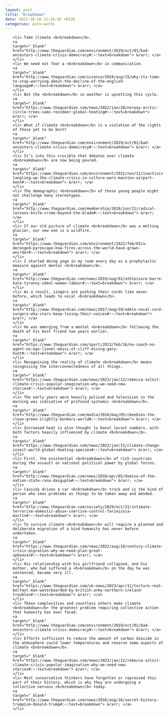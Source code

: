 ```yaml
---
layout: post
title: "breakdown"
date: 2023-10-10 12:34:56 +0530
categories: auto-words
---
```

<ol>

    <li> Take climate <b>breakdown</b>.
    <a 
    target="_blank" 
    href="http://www.theguardian.com/environment/2019/oct/01/bad-ancestors-climate-crisis-democracy#:~:text=breakdown"> &rarr; </a>
    </li>
    <li> We need not fear a <b>breakdown</b> in communication.
    <a 
    target="_blank" 
    href="http://www.theguardian.com/science/2019/aug/15/why-its-time-to-stop-worrying-about-the-decline-of-the-english-language#:~:text=breakdown"> &rarr; </a>
    </li>
    <li> But the <b>breakdown</b> in weather is upsetting this cycle.
    <a 
    target="_blank" 
    href="https://www.theguardian.com/news/2022/jan/20/norway-arctic-circle-trees-sami-reindeer-global-heating#:~:text=breakdown"> &rarr; </a>
    </li>
    <li> What if climate <b>breakdown</b> is a violation of the rights of those yet to be born?
    <a 
    target="_blank" 
    href="http://www.theguardian.com/environment/2019/oct/01/bad-ancestors-climate-crisis-democracy#:~:text=breakdown"> &rarr; </a>
    </li>
    <li> It’s into this crucible that debates over climate <b>breakdown</b> are now being poured.
    <a 
    target="_blank" 
    href="https://www.theguardian.com/environment/2021/nov/11/inactivists-tangling-up-the-climate-crisis-in-culture-wars-manston-airport-kent#:~:text=breakdown"> &rarr; </a>
    </li>
    <li> The demographic <b>breakdown</b> of those young people might not challenge many stereotypes.
    <a 
    target="_blank" 
    href="http://www.theguardian.com/membership/2018/jun/21/radical-lessons-knife-crime-beyond-the-blade#:~:text=breakdown"> &rarr; </a>
    </li>
    <li> If our old picture of climate <b>breakdown</b> was a melting glacier, our new one is a wildfire.
    <a 
    target="_blank" 
    href="https://www.theguardian.com/environment/2022/feb/03/a-deranged-pyroscape-how-fires-across-the-world-have-grown-weirder#:~:text=breakdown"> &rarr; </a>
    </li>
    <li> I started doing yoga in my room every day as a prophylactic measure against mental <b>breakdown</b>.
    <a 
    target="_blank" 
    href="http://www.theguardian.com/news/2019/aug/02/athleisure-barre-kale-tyranny-ideal-woman-labour#:~:text=breakdown"> &rarr; </a>
    </li>
    <li> As a result, singers are pushing their cords like never before, which leads to vocal <b>breakdown</b>.
    <a 
    target="_blank" 
    href="http://www.theguardian.com/news/2017/aug/10/adele-vocal-cord-surgery-why-stars-keep-losing-their-voices#:~:text=breakdown"> &rarr; </a>
    </li>
    <li> He was emerging from a mental <b>breakdown</b> following the death of his best friend two years earlier.
    <a 
    target="_blank" 
    href="https://www.theguardian.com/sport/2023/feb/16/no-coach-no-agent-no-ego-lionel-messi-of-cliff-diving-gary-hunt#:~:text=breakdown"> &rarr; </a>
    </li>
    <li> Recognising the reality of climate <b>breakdown</b> means recognising the interconnectedness of all things.
    <a 
    target="_blank" 
    href="https://www.theguardian.com/news/2023/jan/12/rebecca-solnit-climate-crisis-popular-imagination-why-we-need-new-stories#:~:text=breakdown"> &rarr; </a>
    </li>
    <li> The early years were heavily policed and television in the morning was indicative of profound systemic <b>breakdown</b>.
    <a 
    target="_blank" 
    href="http://www.theguardian.com/media/2016/may/05/cbeebies-the-clean-green-slightly-bonkers-world#:~:text=breakdown"> &rarr; </a>
    </li>
    <li> Increased heat is also thought to boost locust numbers, with both factors heavily influenced by climate <b>breakdown</b>.
    <a 
    target="_blank" 
    href="https://www.theguardian.com/news/2022/jan/11/climate-change-insect-world-global-heating-species#:~:text=breakdown"> &rarr; </a>
    </li>
    <li> First, the existential <b>breakdown</b> of rich countries during the assault on national political power by global forces.
    <a 
    target="_blank" 
    href="http://www.theguardian.com/news/2018/apr/05/demise-of-the-nation-state-rana-dasgupta#:~:text=breakdown"> &rarr; </a>
    </li>
    <li> Cassidy drives a car <b>breakdown</b> truck and is the kind of person who sees problems as things to be taken away and mended.
    <a 
    target="_blank" 
    href="http://www.theguardian.com/society/2019/oct/31/intimate-terrorism-domestic-abuse-coercive-control-farieissia-martin#:~:text=breakdown"> &rarr; </a>
    </li>
    <li> To survive climate <b>breakdown</b> will require a planned and deliberate migration of a kind humanity has never before undertaken.
    <a 
    target="_blank" 
    href="https://www.theguardian.com/news/2022/aug/18/century-climate-crisis-migration-why-we-need-plan-great-upheaval#:~:text=breakdown"> &rarr; </a>
    </li>
    <li> His relationship with his girlfriend collapsed, and his mother, who had suffered a <b>breakdown</b> on the day he was sentenced, became very ill.
    <a 
    target="_blank" 
    href="https://www.theguardian.com/uk-news/2023/apr/11/torture-real-belfast-man-waterboarded-by-british-army-northern-ireland-troubles#:~:text=breakdown"> &rarr; </a>
    </li>
    <li> These complexities and countless others make climate <b>breakdown</b> the greatest problem requiring collective action that humanity has ever faced.
    <a 
    target="_blank" 
    href="http://www.theguardian.com/environment/2019/oct/01/bad-ancestors-climate-crisis-democracy#:~:text=breakdown"> &rarr; </a>
    </li>
    <li> Efforts sufficient to reduce the amount of carbon dioxide in the atmosphere could lower temperatures and reverse some aspects of climate <b>breakdown</b>.
    <a 
    target="_blank" 
    href="https://www.theguardian.com/news/2023/jan/12/rebecca-solnit-climate-crisis-popular-imagination-why-we-need-new-stories#:~:text=breakdown"> &rarr; </a>
    </li>
    <li> Most conservative thinkers have forgotten or repressed this part of their history, which is why they are undergoing a collective nervous <b>breakdown</b> today.
    <a 
    target="_blank" 
    href="http://www.theguardian.com/news/2016/aug/16/secret-history-trumpism-donald-trump#:~:text=breakdown"> &rarr; </a>
    </li>